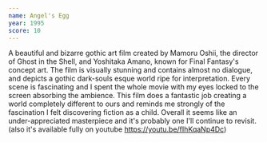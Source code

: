 ```yaml
---
name: Angel's Egg
year: 1995
score: 10
---
```

A beautiful and bizarre gothic art film created by Mamoru Oshii, the director of Ghost in the Shell, and Yoshitaka Amano, known for Final Fantasy's concept art. The film is visually stunning and contains almost no dialogue, and depicts a gothic dark-souls esque world ripe for interpretation. Every scene is fascinating and I spent the whole movie with my eyes locked to the screen absorbing the ambience. This film does a fantastic job creating a world completely different to ours and reminds me strongly of the fascination I felt discovering fiction as a child. Overall it seems like an under-appreciated masterpiece and it's probably one I'll continue to revisit.
(also it's available fully on youtube <a href="https://youtu.be/fIhKqaNp4Dc">https://youtu.be/fIhKqaNp4Dc</a>)

